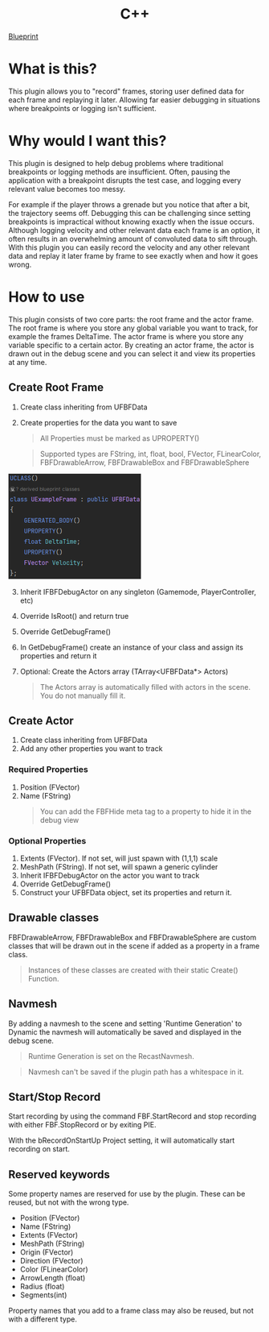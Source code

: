 <h1 style="text-align:center;">C++</h1>

[Blueprint](Blueprint.md)

# What is this?
This plugin allows you to "record" frames, storing user defined data for each frame and replaying it later. Allowing far easier debugging in situations where breakpoints or logging isn't sufficient.
# Why would I want this?
This plugin is designed to help debug problems where traditional breakpoints or logging methods are insufficient. Often, pausing the application with a breakpoint disrupts the test case, and logging every relevant value becomes too messy.

For example if the player throws a grenade but you notice that after a bit, the trajectory seems off. Debugging this can be challenging since setting breakpoints is impractical without knowing exactly when the issue occurs. Although logging velocity and other relevant data each frame is an option, it often results in an overwhelming amount of convoluted data to sift through. With this plugin you can easily record the velocity and any other relevant data and replay it later frame by frame to see exactly when and how it goes wrong.

# How to use
This plugin consists of two core parts: the root frame and the actor frame.
The root frame is where you store any global variable you want to track, for example the frames DeltaTime.
The actor frame is where you store any variable specific to a certain actor. By creating an actor frame, the actor is drawn out in the debug scene and you can select it and view its properties at any time.

## Create Root Frame
1. Create class inheriting from UFBFData
2. Create properties for the data you want to save
    > All Properties must be marked as UPROPERTY()
    
    > Supported types are FString, int, float, bool, FVector, FLinearColor, FBFDrawableArrow, FBFDrawableBox and FBFDrawableSphere

![FrameExample](Assets/FrameExample.png)

3. Inherit IFBFDebugActor on any singleton (Gamemode, PlayerController, etc)
4. Override IsRoot() and return true
4. Override GetDebugFrame() 
5. In GetDebugFrame() create an instance of your class and assign its properties and return it

6. Optional: Create the Actors array (TArray<UFBFData*> Actors)
    > The Actors array is automatically filled with actors in the scene. You do not manually fill it.

## Create Actor
1. Create class inheriting from UFBFData
2. Add any other properties you want to track

### Required Properties 
1. Position (FVector)
2. Name (FString)
    > You can add the FBFHide meta tag to a property to hide it in the debug view

### Optional Properties
1. Extents (FVector). If not set, will just spawn with (1,1,1) scale
2. MeshPath (FString). If not set, will spawn a generic cylinder
3. Inherit IFBFDebugActor on the actor you want to track 
4. Override GetDebugFrame()
5. Construct your UFBFData object, set its properties and return it.

## Drawable classes
FBFDrawableArrow, FBFDrawableBox and FBFDrawableSphere are custom classes that will be drawn out in the scene if added as a property in a frame class.
> Instances of these classes are created with their static Create() Function.

## Navmesh
By adding a navmesh to the scene and setting 'Runtime Generation' to Dynamic the navmesh will automatically be saved and displayed in the debug scene.
> Runtime Generation is set on the RecastNavmesh.

> Navmesh can't be saved if the plugin path has a whitespace in it.

## Start/Stop Record
Start recording by using the command FBF.StartRecord and stop recording with either FBF.StopRecord or by exiting PIE.

With the bRecordOnStartUp Project setting, it will automatically start recording on start.

## Reserved keywords
Some property names are reserved for use by the plugin. These can be reused, but not with the wrong type.
- Position (FVector)
- Name (FString)
- Extents (FVector)
- MeshPath (FString)
- Origin (FVector)
- Direction (FVector)
- Color (FLinearColor)
- ArrowLength (float)
- Radius (float)
- Segments(int)

Property names that you add to a frame class may also be reused, but not with a different type.
